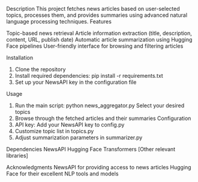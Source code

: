 Description
This project fetches news articles based on user-selected topics, processes them, and provides summaries using advanced natural language processing techniques.
Features

Topic-based news retrieval
Article information extraction (title, description, content, URL, publish date)
Automatic article summarization using Hugging Face pipelines
User-friendly interface for browsing and filtering articles

Installation
1. Clone the repository
2. Install required dependencies: pip install -r requirements.txt
3. Set up your NewsAPI key in the configuration file
   
Usage
1. Run the main script: python news_aggregator.py
Select your desired topics
2. Browse through the fetched articles and their summaries
Configuration
3. API key: Add your NewsAPI key to config.py
4. Customize topic list in topics.py
5. Adjust summarization parameters in summarizer.py
   
Dependencies
NewsAPI
Hugging Face Transformers
[Other relevant libraries]

Acknowledgments
NewsAPI for providing access to news articles
Hugging Face for their excellent NLP tools and models
